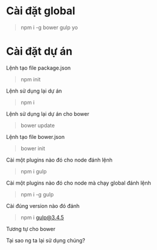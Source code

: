 # Cài đặt global
> npm i -g bower gulp yo 

# Cài đặt dự án

Lệnh tạo file package.json
> npm init

Lệnh sử dụng lại dự án 
> npm i

Lệnh sử dụng lại dự án cho bower 
> bower update

Lệnh tạo file bower.json 
> bower init

Cài một plugins nào đó cho node đánh lệnh 
> npm i gulp

Cài một plugins nào đó cho node mà chạy global đánh lệnh 
> npm i -g gulp 

Cài đúng version nào đó đánh 
> npm i gulp@3.4.5

Tương tự cho bower 

Tại sao ng ta lại sử dụng chúng?